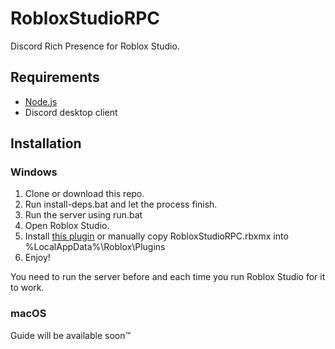 # RobloxStudioRPC
Discord Rich Presence for Roblox Studio.
## Requirements
* [Node.js](https://nodejs.org/)
* Discord desktop client
## Installation
### Windows
1. Clone or download this repo.
2. Run install-deps.bat and let the process finish.
4. Run the server using run.bat
5. Open Roblox Studio.
6. Install [this plugin](https://www.roblox.com/library/2940205874/RobloxStudioRPC) or manually copy RobloxStudioRPC.rbxmx into %LocalAppData%\Roblox\Plugins
6. Enjoy!

You need to run the server before and each time you run Roblox Studio for it to work.
### macOS
Guide will be available soon™